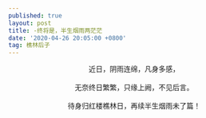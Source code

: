```yaml
---
published: true
layout: post
title: -终将是，半生烟雨两茫茫
date: '2020-04-26 20:05:00 +0800'
tag: 樵林后子
---
```

<div style="text-align:center;">
近日，阴雨连绵，凡身多感，
<br><br>
无奈终日繁繁，只缘上阙，不见后言。
<br><br>
待身归红楼樵林日，再续半生烟雨未了篇！
<div>
